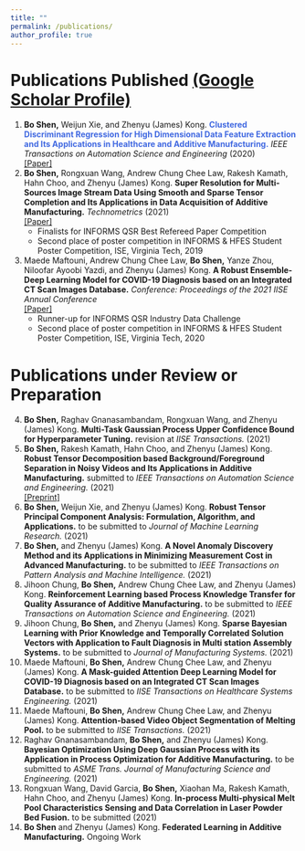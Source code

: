 ```yaml
---
title: ""
permalink: /publications/
author_profile: true
---
```

# Publications Published [(Google Scholar Profile)](https://scholar.google.com/citations?user=OO3dy4wAAAAJ&hl=en)
1. <b>Bo Shen,</b> Weijun Xie, and Zhenyu (James) Kong. <b><span style="color:RoyalBlue">Clustered Discriminant Regression for High Dimensional Data Feature Extraction and Its Applications in Healthcare and Additive Manufacturing.</span></b> <i>IEEE Transactions on Automation Science and Engineering</i> (2020) <br> [[Paper]](https://ieeexplore.ieee.org/document/9237105)
2. <b>Bo Shen,</b> Rongxuan Wang, Andrew Chung Chee Law, Rakesh Kamath, Hahn Choo, and Zhenyu (James) Kong. <b>Super Resolution for Multi-Sources Image Stream Data Using Smooth and Sparse Tensor Completion and Its Applications in Data Acquisition of Additive Manufacturing.</b> <i>Technometrics</i> (2021) <br>[[Paper]](https://www.tandfonline.com/doi/full/10.1080/00401706.2021.1905074)
     * Finalists for INFORMS QSR Best Refereed Paper Competition
     * Second place of poster competition in INFORMS & HFES Student Poster Competition, ISE, Virginia Tech, 2019
3. Maede Maftouni, Andrew Chung Chee Law, <b>Bo Shen,</b> Yanze Zhou, Niloofar Ayoobi Yazdi, and Zhenyu (James) Kong. <b>A Robust Ensemble-Deep Learning Model for COVID-19 Diagnosis based on an Integrated CT Scan Images Database.</b> <i>Conference: Proceedings of the 2021 IISE Annual Conference</i> <br>[[Paper]](https://www.researchgate.net/publication/352296409_A_Robust_Ensemble-Deep_Learning_Model_for_COVID-19_Diagnosis_based_on_an_Integrated_CT_Scan_Images_Database)
     * Runner-up for INFORMS QSR Industry Data Challenge
     * Second place of poster competition in INFORMS & HFES Student Poster Competition, ISE, Virginia Tech, 2020

# Publications under Review or Preparation
4. <b>Bo Shen,</b> Raghav Gnanasambandam, Rongxuan Wang, and Zhenyu (James) Kong. <b>Multi-Task Gaussian Process Upper Confidence Bound for Hyperparameter Tuning.</b> revision at <i>IISE Transactions.</i> (2021)
5. <b>Bo Shen,</b> Rakesh Kamath, Hahn Choo, and Zhenyu (James) Kong. <b>Robust Tensor Decomposition based Background/Foreground Separation in Noisy Videos and Its Applications in Additive Manufacturing.</b> submitted to <i>IEEE Transactions on Automation Science and Engineering.</i> (2021) <br>[[Preprint]](https://www.techrxiv.org/articles/preprint/Robust_Tensor_PCA_based_Background_Foreground_Separation_in_Noisy_Videos_and_Its_Applications_in_Additive_Manufacturing/14561775/2)
6. <b>Bo Shen,</b> Weijun Xie, and Zhenyu (James) Kong. <b>Robust Tensor Principal Component Analysis: Formulation, Algorithm, and Applications.</b> to be submitted to <i>Journal of Machine Learning Research.</i> (2021)
7. <b>Bo Shen,</b> and Zhenyu (James) Kong. <b>A Novel Anomaly Discovery Method and its Applications in Minimizing Measurement Cost in Advanced Manufacturing.</b> to be submitted to <i>IEEE Transactions on Pattern Analysis and Machine Intelligence.</i> (2021)
8. Jihoon Chung, <b>Bo Shen,</b> Andrew Chung Chee Law, and Zhenyu (James) Kong. <b>Reinforcement Learning based Process Knowledge Transfer for Quality Assurance of Additive Manufacturing.</b> to be submitted to <i>IEEE Transactions on Automation Science and Engineering.</i> (2021)
9. Jihoon Chung, <b>Bo Shen,</b> and Zhenyu (James) Kong. <b>Sparse Bayesian Learning with Prior Knowledge and Temporally Correlated Solution Vectors with Application to Fault Diagnosis in Multi station Assembly Systems.</b> to be submitted to <i>Journal of Manufacturing Systems.</i> (2021)
10. Maede Maftouni, <b>Bo Shen,</b> Andrew Chung Chee Law, and Zhenyu (James) Kong. <b>A Mask-guided Attention Deep Learning Model for COVID-19 Diagnosis based on an Integrated CT Scan Images Database.</b> to be submitted to <i>IISE Transactions on Healthcare Systems Engineering.</i> (2021)
11. Maede Maftouni, <b>Bo Shen,</b> Andrew Chung Chee Law, and Zhenyu (James) Kong. <b> Attention-based Video Object Segmentation of Melting Pool.</b> to be submitted to <i>IISE Transactions.</i> (2021)
12. Raghav Gnanasambandam, <b>Bo Shen,</b> and Zhenyu (James) Kong. <b> Bayesian Optimization Using Deep Gaussian Process with its Application in Process Optimization for Additive Manufacturing.</b> to be submitted to <i>ASME Trans. Journal of Manufacturing Science and Engineering.</i> (2021)
13. Rongxuan Wang, David Garcia, <b>Bo Shen,</b> Xiaohan Ma, Rakesh Kamath, Hahn Choo, and Zhenyu (James) Kong. <b>In-process Multi-physical Melt Pool Characteristics Sensing and Data Correlation in Laser Powder Bed Fusion.</b> to be submitted (2021)
14. <b>Bo Shen</b> and Zhenyu (James) Kong. <b>Federated Learning in Additive Manufacturing.</b> Ongoing Work
